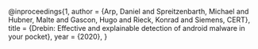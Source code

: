 @inproceedings{1,
   author = {Arp, Daniel and Spreitzenbarth, Michael and Hubner, Malte and Gascon, Hugo and Rieck, Konrad and Siemens, CERT},
   title = {Drebin: Effective and explainable detection of android malware in your pocket},
   year = {2020},
}

